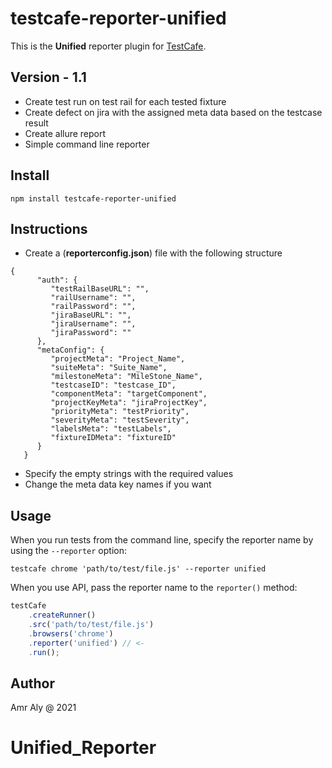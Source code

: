 # testcafe-reporter-unified

This is the **Unified** reporter plugin for [TestCafe](http://devexpress.github.io/testcafe).

## Version - 1.1
- Create test run on test rail for each tested fixture
- Create defect on jira with the assigned meta data based on the testcase result
- Create allure report 
- Simple command line reporter

## Install

```
npm install testcafe-reporter-unified
```
## Instructions

- Create a (**reporterconfig.json**) file with the following structure 
```
{
      "auth": {
         "testRailBaseURL": "",
         "railUsername": "",
         "railPassword": "",
         "jiraBaseURL": "",
         "jiraUsername": "",
         "jiraPassword": ""
      },
      "metaConfig": {
         "projectMeta": "Project_Name",
         "suiteMeta": "Suite_Name",
         "milestoneMeta": "MileStone_Name",
         "testcaseID": "testcase_ID",
         "componentMeta": "targetComponent",
         "projectKeyMeta": "jiraProjectKey",
         "priorityMeta": "testPriority",
         "severityMeta": "testSeverity",
         "labelsMeta": "testLabels",
         "fixtureIDMeta": "fixtureID"
      }
   }
```
- Specify the empty strings with the required values
- Change the meta data key names if you want

## Usage

When you run tests from the command line, specify the reporter name by using the `--reporter` option:

```
testcafe chrome 'path/to/test/file.js' --reporter unified
```


When you use API, pass the reporter name to the `reporter()` method:

```js
testCafe
    .createRunner()
    .src('path/to/test/file.js')
    .browsers('chrome')
    .reporter('unified') // <-
    .run();
```

## Author
Amr Aly @ 2021
# Unified_Reporter
